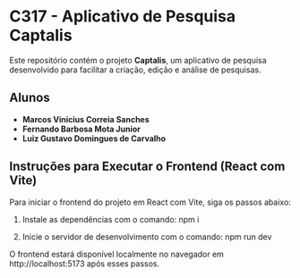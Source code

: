 # C317 - Aplicativo de Pesquisa Captalis

Este repositório contém o projeto **Captalis**, um aplicativo de pesquisa desenvolvido para facilitar a criação, edição e análise de pesquisas.

## Alunos
- **Marcos Vinicius Correia Sanches**
- **Fernando Barbosa Mota Junior**
- **Luiz Gustavo Domingues de Carvalho**

## Instruções para Executar o Frontend (React com Vite)

Para iniciar o frontend do projeto em React com Vite, siga os passos abaixo:

1. Instale as dependências com o comando: npm i

2. Inicie o servidor de desenvolvimento com o comando: npm run dev

O frontend estará disponível localmente no navegador em http://localhost:5173 após esses passos.
